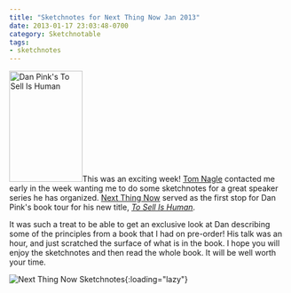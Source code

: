 ```yaml
---
title: "Sketchnotes for Next Thing Now Jan 2013"
date: 2013-01-17 23:03:48-0700
category: Sketchnotable
tags:
- sketchnotes
---
```


<a href="http://www.danpink.com/books/to-sell-is-human"><img class="alignright" alt="Dan Pink's To Sell Is Human" src="https://www.bennorris.blog/uploads/2018/983d0516c6.jpg" width="132" height="200" /></a>This was an exciting week! <a title="Tom Nagle" href="https://twitter.com/tomnagle" target="_blank">Tom Nagle</a> contacted me early in the week wanting me to do some sketchnotes for a great speaker series he has organized. <a title="Next Thing Now" href="http://www.nextthingnow.co/" target="_blank">Next Thing Now</a> served as the first stop for Dan Pink's book tour for his new title, <a title="To Sell Is Human" href="http://www.danpink.com/books/to-sell-is-human" target="_blank"><em>To Sell Is Human</em></a>.

It was such a treat to be able to get an exclusive look at Dan describing some of the principles from a book that I had on pre-order! His talk was an hour, and just scratched the surface of what is in the book. I hope you will enjoy the sketchnotes and then read the whole book. It will be well worth your time.

![Next Thing Now Sketchnotes](https://media.bennorris.org/images/sketchnotable/company-corporation/next-thing-now-sketchnotes.jpg){:loading="lazy"}
